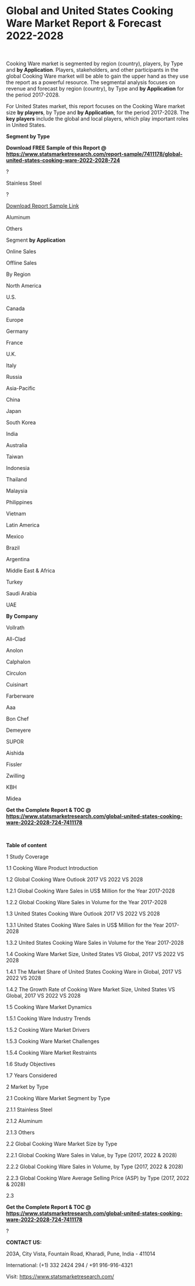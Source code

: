 <h1>Global and United States Cooking Ware Market Report & Forecast 2022-2028</h1><br/><p>Cooking Ware market is segmented by region (country), players, by Type and <strong>by Application</strong>. Players, stakeholders, and other participants in the global Cooking Ware market will be able to gain the upper hand as they use the report as a powerful resource. The segmental analysis focuses on revenue and forecast by region (country), by Type and <strong>by Application</strong> for the period 2017-2028.</p>
 
 
 
 <p>For United States market, this report focuses on the Cooking Ware market size <strong>by players</strong>, by Type and <strong>by Application</strong>, for the period 2017-2028. The <strong>key players</strong> include the global and local players, which play important roles in United States.</p>
 
 
 
 <p><strong>Segment by Type</strong></p>
 
 
 
 <div><b>Download FREE Sample of this Report @ <a href="https://www.statsmarketresearch.com/download-free-sample/7411178/global-united-states-cooking-ware-2022-2028-724">https://www.statsmarketresearch.com/report-sample/7411178/global-united-states-cooking-ware-2022-2028-724</a></b></div>
 
 
 
 <p>? </p>
 
 
 
 <p>Stainless Steel</p>
 
 
 
 <p>? </p>
 
 
 
 <p><a href="https://www.statsmarketresearch.com/download-free-sample/7411178/global-united-states-cooking-ware-2022-2028-724">Download Report Sample Link</a></p>
 
 
 
 <p>Aluminum</p>
 
 
 
 <p>Others</p>
 
 
 
 <p>Segment <strong>by Application</strong></p>
 
 
 
 <p>Online Sales</p>
 
 
 
 <p>Offline Sales</p>
 
 
 
 <p>By Region</p>
 
 
 
 <p>North America</p>
 
 
 
 <p>U.S.</p>
 
 
 
 <p>Canada</p>
 
 
 
 <p>Europe</p>
 
 
 
 <p>Germany</p>
 
 
 
 <p>France</p>
 
 
 
 <p>U.K.</p>
 
 
 
 <p>Italy</p>
 
 
 
 <p>Russia</p>
 
 
 
 <p>Asia-Pacific</p>
 
 
 
 <p>China</p>
 
 
 
 <p>Japan</p>
 
 
 
 <p>South Korea</p>
 
 
 
 <p>India</p>
 
 
 
 <p>Australia</p>
 
 
 
 <p>Taiwan</p>
 
 
 
 <p>Indonesia</p>
 
 
 
 <p>Thailand</p>
 
 
 
 <p>Malaysia</p>
 
 
 
 <p>Philippines</p>
 
 
 
 <p>Vietnam</p>
 
 
 
 <p>Latin America</p>
 
 
 
 <p>Mexico</p>
 
 
 
 <p>Brazil</p>
 
 
 
 <p>Argentina</p>
 
 
 
 <p>Middle East & Africa</p>
 
 
 
 <p>Turkey</p>
 
 
 
 <p>Saudi Arabia</p>
 
 
 
 <p>UAE</p>
 
 
 
 <p><strong>By Company</strong></p>
 
 
 
 <p>Vollrath</p>
 
 
 
 <p>All-Clad</p>
 
 
 
 <p>Anolon</p>
 
 
 
 <p>Calphalon</p>
 
 
 
 <p>Circulon</p>
 
 
 
 <p>Cuisinart</p>
 
 
 
 <p>Farberware</p>
 
 
 
 <p>Aaa</p>
 
 
 
 <p>Bon Chef</p>
 
 
 
 <p>Demeyere</p>
 
 
 
 <p>SUPOR</p>
 
 
 
 <p>Aishida</p>
 
 
 
 <p>Fissler</p>
 
 
 
 <p>Zwilling</p>
 
 
 
 <p>KBH</p>
 
 
 
 <p>Midea</p>
 
 
 
 <div><b>Get the Complete Report & TOC @ <a href="https://www.statsmarketresearch.com/global-united-states-cooking-ware-2022-2028-724-7411178">https://www.statsmarketresearch.com/global-united-states-cooking-ware-2022-2028-724-7411178</a></b></div>
 
 
 
 <p><br />
 
 <b>Table of content</b></p>
 
 
 
 <p>1 Study Coverage<br />
 
 1.1 Cooking Ware Product Introduction<br />
 
 1.2 Global Cooking Ware Outlook 2017 VS 2022 VS 2028<br />
 
 1.2.1 Global Cooking Ware Sales in US$ Million for the Year 2017-2028<br />
 
 1.2.2 Global Cooking Ware Sales in Volume for the Year 2017-2028<br />
 
 1.3 United States Cooking Ware Outlook 2017 VS 2022 VS 2028<br />
 
 1.3.1 United States Cooking Ware Sales in US$ Million for the Year 2017-2028<br />
 
 1.3.2 United States Cooking Ware Sales in Volume for the Year 2017-2028<br />
 
 1.4 Cooking Ware Market Size, United States VS Global, 2017 VS 2022 VS 2028<br />
 
 1.4.1 The Market Share of United States Cooking Ware in Global, 2017 VS 2022 VS 2028<br />
 
 1.4.2 The Growth Rate of Cooking Ware Market Size, United States VS Global, 2017 VS 2022 VS 2028<br />
 
 1.5 Cooking Ware Market Dynamics<br />
 
 1.5.1 Cooking Ware Industry Trends<br />
 
 1.5.2 Cooking Ware Market Drivers<br />
 
 1.5.3 Cooking Ware Market Challenges<br />
 
 1.5.4 Cooking Ware Market Restraints<br />
 
 1.6 Study Objectives<br />
 
 1.7 Years Considered<br />
 
 2 Market by Type<br />
 
 2.1 Cooking Ware Market Segment by Type<br />
 
 2.1.1 Stainless Steel<br />
 
 2.1.2 Aluminum<br />
 
 2.1.3 Others<br />
 
 2.2 Global Cooking Ware Market Size by Type<br />
 
 2.2.1 Global Cooking Ware Sales in Value, by Type (2017, 2022 & 2028)<br />
 
 2.2.2 Global Cooking Ware Sales in Volume, by Type (2017, 2022 & 2028)<br />
 
 2.2.3 Global Cooking Ware Average Selling Price (ASP) by Type (2017, 2022 & 2028)<br />
 
 2.3</p>
 
 
 
 <div><b>Get the Complete Report & TOC @ <a href="https://www.statsmarketresearch.com/global-united-states-cooking-ware-2022-2028-724-7411178">https://www.statsmarketresearch.com/global-united-states-cooking-ware-2022-2028-724-7411178</a></b></div>
 
 
 
 <p>? </p>
 
 
 
 <p><b>CONTACT US:</b><br />
 
 203A, City Vista, Fountain Road, Kharadi, Pune, India - 411014<br />
 
 International: (+1) 332 2424 294 / +91 916-916-4321<br />
 
 Visit: <a href="https://www.statsmarketresearch.com/">https://www.statsmarketresearch.com/</a></p>